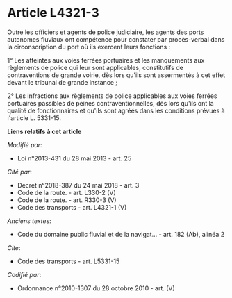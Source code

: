 # Article L4321-3

Outre les officiers et agents de police judiciaire, les agents des ports autonomes fluviaux ont compétence pour constater par
procès-verbal dans la circonscription du port où ils exercent leurs fonctions : 

1° Les atteintes aux voies ferrées portuaires et les manquements aux règlements de police qui leur sont applicables,
constitutifs de contraventions de grande voirie, dès lors qu'ils sont assermentés à cet effet devant le tribunal de grande
instance ; 

2° Les infractions aux règlements de police applicables aux voies ferrées portuaires passibles de peines contraventionnelles,
dès lors qu'ils ont la qualité de fonctionnaires et qu'ils sont agréés dans les conditions prévues à l'article L. 5331-15.

**Liens relatifs à cet article**

_Modifié par_:

  - Loi n°2013-431 du 28 mai 2013 - art. 25

_Cité par_:

  - Décret n°2018-387 du 24 mai 2018 - art. 3
  - Code de la route. - art. L330-2 (V)
  - Code de la route. - art. R330-3 (V)
  - Code des transports - art. L4321-1 (V)

_Anciens textes_:

  - Code du domaine public fluvial et de la navigat... - art. 182 (Ab), alinéa 2

_Cite_:

  - Code des transports - art. L5331-15

_Codifié par_:

  - Ordonnance n°2010-1307 du 28 octobre 2010 - art. (V)
